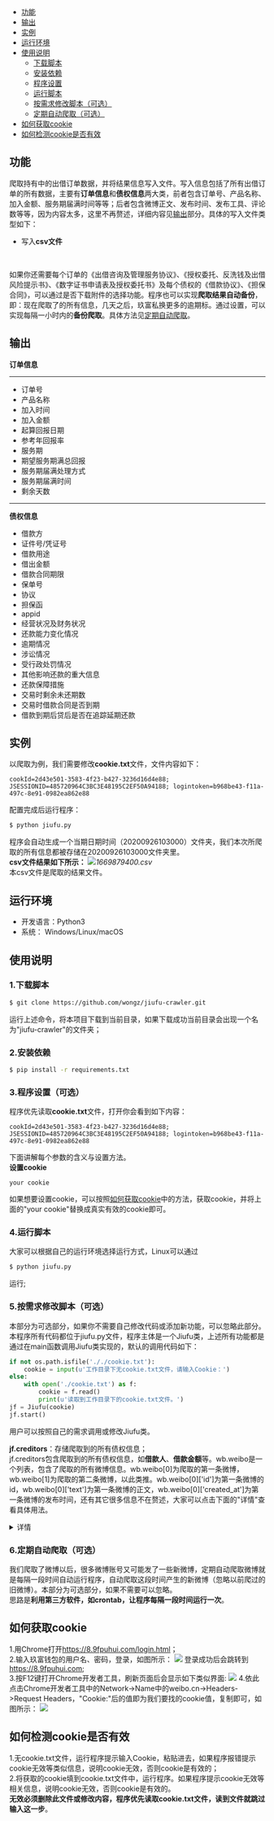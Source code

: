 * [功能](#功能)
* [输出](#输出)
* [实例](#实例)
* [运行环境](#运行环境)
* [使用说明](#使用说明)
  * [下载脚本](#1下载脚本)
  * [安装依赖](#2安装依赖)
  * [程序设置](#3程序设置（可选）)
  * [运行脚本](#4运行脚本)
  * [按需求修改脚本（可选）](#5按需求修改脚本可选)
  * [定期自动爬取（可选）](#6定期自动爬取微博可选)
* [如何获取cookie](#如何获取cookie)
* [如何检测cookie是否有效](#如何检测cookie是否有效)

## 功能
爬取持有中的出借订单数据，并将结果信息写入文件。写入信息包括了所有出借订单的所有数据，主要有**订单信息**和**债权信息**两大类，前者包含订单号、产品名称、加入金额、服务期届满时间等等；后者包含微博正文、发布时间、发布工具、评论数等等，因为内容太多，这里不再赘述，详细内容见[输出](#输出)部分。具体的写入文件类型如下：
- 写入**csv文件**
<br>

如果你还需要每个订单的《出借咨询及管理服务协议》、《授权委托、反洗钱及出借风险提示书》、《数字证书申请表及授权委托书》及每个债权的《借款协议》、《担保合同》，可以通过是否下载附件的选择功能。程序也可以实现**爬取结果自动备份**，即：现在爬取了的所有信息，几天之后，玖富私换更多的逾期标。通过设置，可以实现每隔一小时内的**备份爬取**。具体方法见[定期自动爬取](#7定期自动爬取可选)。<br>

## 输出
**订单信息**<br>
***
- 订单号
- 产品名称
- 加入时间
- 加入金额
- 起算回报日期
- 参考年回报率
- 服务期
- 期望服务期满总回报
- 服务期届满处理方式
- 服务期届满时间
- 剩余天数
***
**债权信息**<br>
- 借款方
- 证件号/凭证号
- 借款用途
- 借出金额
- 借款合同期限
- 保单号
- 协议
- 担保函
- appid
- 经营状况及财务状况
- 还款能力变化情况
- 逾期情况
- 涉讼情况
- 受行政处罚情况
- 其他影响还款的重大信息
- 还款保障措施
- 交易时剩余未还期数
- 交易时借款合同是否到期
- 借款到期后贷后是否在追踪延期还款

## 实例
以爬取为例，我们需要修改**cookie.txt**文件，文件内容如下：
```
cookId=2d43e501-3583-4f23-b427-3236d16d4e88; JSESSIONID=485720964C3BC3E48195C2EF50A94188; logintoken=b968be43-f11a-497c-8e91-0982ea862e88
```

配置完成后运行程序：
```bash
$ python jiufu.py
```
程序会自动生成一个当期日期时间（20200926103000）文件夹，我们本次所爬取的所有信息都被存储在20200926103000文件夹里。<br>
**csv文件结果如下所示：**
![](https://picture.cognize.me/cognize/github/weibo-crawler/weibo_csv.png)*1669879400.csv*<br>
本csv文件是爬取的结果文件。<br>

## 运行环境
- 开发语言：Python3
- 系统： Windows/Linux/macOS

## 使用说明
### 1.下载脚本
```bash
$ git clone https://github.com/wongz/jiufu-crawler.git
```
运行上述命令，将本项目下载到当前目录，如果下载成功当前目录会出现一个名为"jiufu-crawler"的文件夹；
### 2.安装依赖
```bash
$ pip install -r requirements.txt
```
### 3.程序设置（可选）
程序优先读取**cookie.txt**文件，打开你会看到如下内容：
```
cookId=2d43e501-3583-4f23-b427-3236d16d4e88; JSESSIONID=485720964C3BC3E48195C2EF50A94188; logintoken=b968be43-f11a-497c-8e91-0982ea862e88
```
下面讲解每个参数的含义与设置方法。<br>
**设置cookie**<br>
```
your cookie
```
如果想要设置cookie，可以按照[如何获取cookie](#如何获取cookie可选)中的方法，获取cookie，并将上面的"your cookie"替换成真实有效的cookie即可。<br>

### 4.运行脚本
大家可以根据自己的运行环境选择运行方式，Linux可以通过
```bash
$ python jiufu.py
```
运行;
### 5.按需求修改脚本（可选）
本部分为可选部分，如果你不需要自己修改代码或添加新功能，可以忽略此部分。<br>
本程序所有代码都位于jiufu.py文件，程序主体是一个Jiufu类，上述所有功能都是通过在main函数调用Jiufu类实现的，默认的调用代码如下：
```python
if not os.path.isfile('././cookie.txt'):
    cookie = input(u'工作目录下无cookie.txt文件，请输入Cookie：')
else:
    with open('./cookie.txt') as f:
        cookie = f.read()
        print(u'读取到工作目录下的cookie.txt文件。')
jf = Jiufu(cookie)
jf.start()
```
用户可以按照自己的需求调用或修改Jiufu类。<br>

**jf.creditors**：存储爬取到的所有债权信息；<br>
jf.creditors包含爬取到的所有债权信息，如**借款人**、**借款金额**等。wb.weibo是一个列表，包含了爬取的所有微博信息。wb.weibo[0]为爬取的第一条微博，wb.weibo[1]为爬取的第二条微博，以此类推。wb.weibo[0]['id']为第一条微博的id，wb.weibo[0]['text']为第一条微博的正文，wb.weibo[0]['created_at']为第一条微博的发布时间，还有其它很多信息不在赘述，大家可以点击下面的"详情"查看具体用法。
<details>
  
<summary>详情</summary>

**user_id**：存储微博用户id。如wb.weibo[0]['user_id']为最新一条微博的用户id；<br>
**screen_name**：存储微博昵称。如wb.weibo[0]['screen_name']为最新一条微博的昵称；<br>
**id**：存储微博id。如wb.weibo[0]['id']为最新一条微博的id；<br>
**text**：存储微博正文。如wb.weibo[0]['text']为最新一条微博的正文；<br>
<details>
  
<summary>详情</summary>

假设爬取到的第i条微博为转发微博，则它存在以下信息：<br>
**user_id**：存储原始微博用户id。wb.weibo[i-1]['retweet']['user_id']为该原始微博的用户id；<br>
**at_users**：存储原始微博@的用户。wb.weibo[i-1]['retweet']['at_users']为该原始微博@的用户，若该原始微博没有@的用户，则值为''。<br>

</details>

</details>

### 6.定期自动爬取（可选）
我们爬取了微博以后，很多微博账号又可能发了一些新微博，定期自动爬取微博就是每隔一段时间自动运行程序，自动爬取这段时间产生的新微博（忽略以前爬过的旧微博）。本部分为可选部分，如果不需要可以忽略。<br>
思路是**利用第三方软件，如crontab，让程序每隔一段时间运行一次**。

## 如何获取cookie
1.用Chrome打开<https://8.9fpuhui.com/login.html>；<br>
2.输入玖富钱包的用户名、密码，登录，如图所示：
![](https://picture.cognize.me/cognize/github/weibospider/cookie1.png)
登录成功后会跳转到<https://8.9fpuhui.com>;<br>
3.按F12键打开Chrome开发者工具，刷新页面后会显示如下类似界面:
![](https://picture.cognize.me/cognize/github/weibospider/cookie2.png)
4.依此点击Chrome开发者工具中的Network->Name中的weibo.cn->Headers->Request Headers，"Cookie:"后的值即为我们要找的cookie值，复制即可，如图所示：
![](https://picture.cognize.me/cognize/github/weibospider/cookie3.png)

## 如何检测cookie是否有效
1.无cookie.txt文件，运行程序提示输入Cookie，粘贴进去，如果程序报错提示cookie无效等类似信息，说明cookie无效，否则cookie是有效的；<br>
2.将获取的cookie填到cookie.txt文件中，运行程序。如果程序提示cookie无效等相关信息，说明cookie无效，否则cookie是有效的。<br>
**无效必须删除此文件或修改内容，程序优先读取cookie.txt文件，读到文件就跳过输入这一步**。
